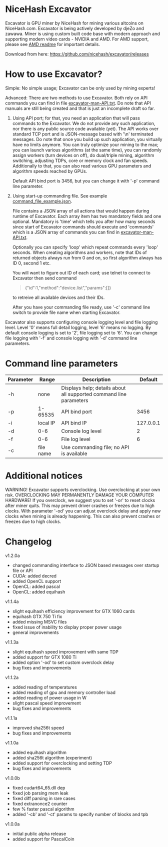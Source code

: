 # NiceHash Excavator

Excavator is GPU miner by NiceHash for mining various altcoins on NiceHash.com. Excavator is being actively developed by djeZo and zawawa. Miner is using custom built code base with modern approach and supporting modern video cards - NVIDIA and AMD. For AMD support, please see [AMD readme](amd/README.md) for important details.

Download from here: https://github.com/nicehash/excavator/releases

# How to use Excavator?

Simple: No simple usage; Excavator can be only used by mining experts!

Advanced: There are two methods to use Excavator. Both rely on API commands you can find in file [excavator-man-API.txt](excavator-man-API.txt). Do note that API manuals are still being created and that is just an incomplete draft so far.

1. Using API port; for that, you need an application that will pass commands to the Excavator. We do not provide any such application, nor there is any public source code available (yet). The API works over standard TCP port and is JSON-message based with '\n' terminated messages. Do note that once you build up such application, you virtually have no limits anymore. You can truly optimize your mining to the max; you can launch various algorithms (at the same time), you can randomly assign workers (turn devices on off), do dual/triple mining, algorithm switching, adjusting TDPs, core or memory clock and fan speeds. Additionally to that, you can also read various GPU parameters and algorithm speeds reached by GPUs.
   
   Default API bind port is 3456, but you can change it with '-p' command line parameter.

2. Using start-up commanding file. See example [command_file_example.json](command_file_example.json).

   File contains a JSON array of all actions that would happen during runtime of Excavator. Each array item has two mandatory fields and one optional. Mandatory is 'time' which tells you after how many seconds since start of Excavator commands should execute and 'commands' which is a JSON array of commands you can find in [excavator-man-API.txt](excavator-man-API.txt). 

   Optionally you can specify 'loop' which repeat commands every 'loop' seconds. When creating algorithms and workers, note that IDs of returned objects always  run from 0 and on, so first algorithm always has ID 0, second 1 etc. 

   You will want to figure out ID of each card; use telnet to connect to Excavator then send command 
   > {"id":1,"method":"device.list","params":[]}
   
   to retreive all available devices and their IDs.

   After you have your commanding file ready, use '-c' command line switch to provide file name when starting Excavator.
   
Excavator also supports configuring console logging level and file logging level. Level '0' means full detail logging, level '6' means no logging. By default console logging is set to '2', file logging set to '6'. You can change file logging with '-f' and console logging with '-d' command line parameters.

# Command line parameters

Parameter | Range | Description | Default
-----------------|----------|----------|---------
-h | none | Displays help; details about all supported command line parameters |
-p | 1-65535 | API bind port | 3456
-i | local IP | API bind IP | 127.0.0.1
-d | 0-6 | Console log level | 2
-f | 0-6 | File log level | 6
-c | file name | Use commanding file; no API is available |


# Additional notices

WARNING! Excavator supports overclocking. Use overclocking at your own risk. OVERCLOCKING MAY PERMANENTLY DAMAGE YOUR COMPUTER HARDWARE! If you overclock, we suggest you to set '-or' to reset clocks after miner quits. This may prevent driver crashes or freezes due to high clocks. With parameter '-od' you can adjust overclock delay and apply new clocks when mining is already happening. This can also prevent crashes or freezes due to high clocks.


# Changelog

v1.2.0a
- changed commanding interface to JSON based messages over startup file or API
- CUDA: added decred
- added OpenCL support
- OpenCL: added pascal
- OpenCL: added equihash

v1.1.4a
- slight equihash efficiency improvement for GTX 1060 cards
- equihash GTX 750 Ti fix
- added missing MSVC files
- fixed issue of inability to display proper power usage
- general improvements

v1.1.3a
- slight equihash speed improvement with same TDP
- added support for GTX 1080 Ti
- added option '-od' to set custom overclock delay
- bug fixes and improvements

v1.1.2a
- added reading of temperatures
- added reading of gpu and memory controller load
- added reading of power usage in W
- slight pascal speed improvement
- bug fixes and improvements

v1.1.1a
- improved sha256t speed
- bug fixes and improvements

v1.1.0a
- added equihash algorithm
- added sha256t algorithm (experiment)
- added support for overclocking and setting TDP
- bug fixes and improvements

v1.0.0b
- fixed cudart64_65.dll dep
- fixed job parsing mem leak
- fixed diff parsing in rare cases
- fixed extranonce2 counter
- few % faster pascal algorithm
- added '-cb' and '-ct' params to specify number of blocks and tpb

v1.0.0a
- initial public alpha release
- added support for PascalCoin
